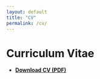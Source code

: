 ```yaml
---
layout: default
title: "CV"
permalink: /cv/
---
```


<h1>Curriculum Vitae</h1>

<ul>
    <li>
        <strong><a href="/pdfs/Luis_CV.pdf" target="_blank" rel="noopener noreferrer">Download CV (PDF)</a></strong>
    </li>
</ul>

